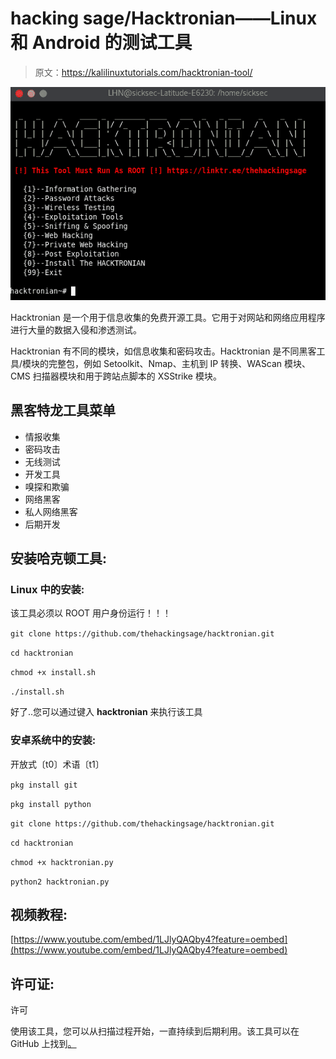 # hacking sage/Hacktronian——Linux 和 Android 的测试工具

> 原文：<https://kalilinuxtutorials.com/hacktronian-tool/>

[![](img//d0dc0d6ae202aa5bf0713710fe3456fd.png)](https://blogger.googleusercontent.com/img/b/R29vZ2xl/AVvXsEjYtEhishg9w3judjIm_sj2XyzehPJgDsGBnkIYcCdsFzBJQNE55iYzXI-wB-7W329miTG-IPJiq_2vkjE68zTiVhuz8bsTIzafZxTm_9M0xw0lpXdBxqwE7jhjJ4NBL56ZEMa50CLucYF_3HBEkQbzn-Gk-QGCKDHrAh_BR4jjiNo1sxFMkXuW7zu0/s16000/hacktorian.png)

Hacktronian 是一个用于信息收集的免费开源工具。它用于对网站和网络应用程序进行大量的数据入侵和渗透测试。

Hacktronian 有不同的模块，如信息收集和密码攻击。Hacktronian 是不同黑客工具/模块的完整包，例如 Setoolkit、Nmap、主机到 IP 转换、WAScan 模块、CMS 扫描器模块和用于跨站点脚本的 XSStrike 模块。

## **黑客特龙工具菜单**

*   情报收集
*   密码攻击
*   无线测试
*   开发工具
*   嗅探和欺骗
*   网络黑客
*   私人网络黑客
*   后期开发

## **安装哈克顿工具:**

### Linux 中的安装:

该工具必须以 ROOT 用户身份运行！！！

`git clone https://github.com/thehackingsage/hacktronian.git`

`cd hacktronian`

`chmod +x install.sh`

`./install.sh`

好了..您可以通过键入 **hacktronian** 来执行该工具

### 安卓系统中的安装:

开放式〔t0〕术语〔t1〕

`pkg install git`

`pkg install python`

`git clone https://github.com/thehackingsage/hacktronian.git`

`cd hacktronian`

`chmod +x hacktronian.py`

`python2 hacktronian.py`

## 视频教程:

[https://www.youtube.com/embed/1LJlyQAQby4?feature=oembed](https://www.youtube.com/embed/1LJlyQAQby4?feature=oembed)

## 许可证:

许可

使用该工具，您可以从扫描过程开始，一直持续到后期利用。该工具可以在 GitHub 上找到[。](https://github.com/thehackingsage/hacktronian)